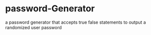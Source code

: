# password-Generator
a password generator that accepts true false statements to output a randomized user password
